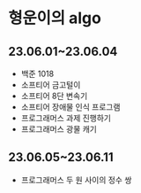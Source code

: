 # 형운이의 algo

## 23.06.01~23.06.04

- 백준 1018
- 소프티어 금고털이
- 소프티어 8단 변속기
- 소프티어 장애물 인식 프로그램
- 프로그래머스 과제 진행하기
- 프로그래머스 광물 캐기

## 23.06.05~23.06.11

- 프로그래머스 두 원 사이의 정수 쌍
